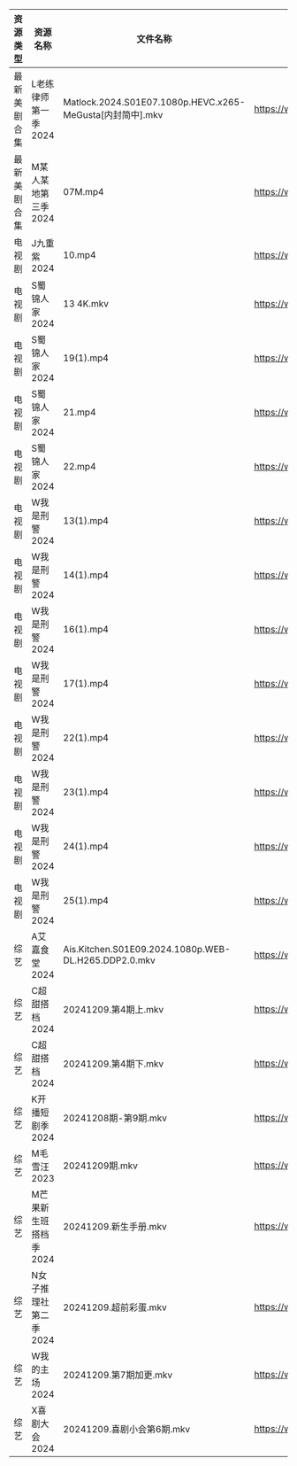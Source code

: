 | 资源类型   | 资源名称          | 文件名称                                                  | 分享链接                                      | 更新时间                |
| ------ | ------------- | ----------------------------------------------------- | ----------------------------------------- | ------------------- |
| 最新美剧合集 | L老练律师第一季2024  | Matlock.2024.S01E07.1080p.HEVC.x265-MeGusta[内封简中].mkv | https://www.alipan.com/s/Tn6kkNJcvEB      | 2024-12-09 18:05:54 |
| 最新美剧合集 | M某人某地第三季2024  | 07M.mp4                                               | https://www.alipan.com/s/kCctPYRw6TA      | 2024-12-09 16:06:00 |
| 电视剧    | J九重紫2024      | 10.mp4                                                | https://www.alipan.com/s/b4w1VLWNhRP      | 2024-12-09 19:05:36 |
| 电视剧    | S蜀锦人家2024     | 13 4K.mkv                                             | https://www.alipan.com/s/xFUXpEcroYn      | 2024-12-09 16:06:18 |
| 电视剧    | S蜀锦人家2024     | 19(1).mp4                                             | https://www.alipan.com/s/xFUXpEcroYn      | 2024-12-09 16:06:17 |
| 电视剧    | S蜀锦人家2024     | 21.mp4                                                | https://www.alipan.com/s/xFUXpEcroYn      | 2024-12-09 16:06:17 |
| 电视剧    | S蜀锦人家2024     | 22.mp4                                                | https://www.alipan.com/s/xFUXpEcroYn      | 2024-12-09 16:06:17 |
| 电视剧    | W我是刑警2024     | 13(1).mp4                                             | https://www.alipan.com/s/X4iHvkfzxYG      | 2024-12-09 16:06:26 |
| 电视剧    | W我是刑警2024     | 14(1).mp4                                             | https://www.alipan.com/s/X4iHvkfzxYG      | 2024-12-09 16:06:26 |
| 电视剧    | W我是刑警2024     | 16(1).mp4                                             | https://www.alipan.com/s/X4iHvkfzxYG      | 2024-12-09 16:06:26 |
| 电视剧    | W我是刑警2024     | 17(1).mp4                                             | https://www.alipan.com/s/X4iHvkfzxYG      | 2024-12-09 16:06:26 |
| 电视剧    | W我是刑警2024     | 22(1).mp4                                             | https://www.alipan.com/s/X4iHvkfzxYG      | 2024-12-09 16:06:25 |
| 电视剧    | W我是刑警2024     | 23(1).mp4                                             | https://www.alipan.com/s/X4iHvkfzxYG      | 2024-12-09 16:06:25 |
| 电视剧    | W我是刑警2024     | 24(1).mp4                                             | https://www.alipan.com/s/X4iHvkfzxYG      | 2024-12-09 16:06:25 |
| 电视剧    | W我是刑警2024     | 25(1).mp4                                             | https://www.alipan.com/s/X4iHvkfzxYG      | 2024-12-09 16:06:25 |
| 综艺     | A艾嘉食堂2024     | Ais.Kitchen.S01E09.2024.1080p.WEB-DL.H265.DDP2.0.mkv  | https://www.alipan.com/s/qqA2j1AeyfW      | 2024-12-09 00:06:43 |
| 综艺     | C超甜搭档2024     | 20241209.第4期上.mkv                                     | https://www.alipan.com/s/f1KU47G5YvP      | 2024-12-09 14:06:51 |
| 综艺     | C超甜搭档2024     | 20241209.第4期下.mkv                                     | https://www.alipan.com/s/f1KU47G5YvP      | 2024-12-09 14:06:51 |
| 综艺     | K开播短剧季2024    | 20241208期-第9期.mkv                                     | https://www.alipan.com/s/RwTZ4L5wTYU      | 2024-12-09 00:06:57 |
| 综艺     | M毛雪汪2023      | 20241209期.mkv                                         | https://www.aliyundrive.com/s/asPqfgPRqAg | 2024-12-09 16:07:05 |
| 综艺     | M芒果新生班搭档季2024 | 20241209.新生手册.mkv                                     | https://www.alipan.com/s/xnGaC7WzgLK      | 2024-12-09 14:07:14 |
| 综艺     | N女子推理社第二季2024 | 20241209.超前彩蛋.mkv                                     | https://www.alipan.com/s/NNXXZUw3FNE      | 2024-12-09 16:07:28 |
| 综艺     | W我的主场2024     | 20241209.第7期加更.mkv                                    | https://www.alipan.com/s/KLxaNppeykr      | 2024-12-09 14:08:03 |
| 综艺     | X喜剧大会2024     | 20241209.喜剧小会第6期.mkv                                  | https://www.alipan.com/s/csZtJtZJbGQ      | 2024-12-09 14:08:08 |
